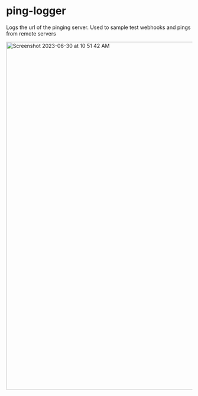 # ping-logger
Logs the url of the pinging server. Used to sample test webhooks and pings from remote servers


<img width="940" alt="Screenshot 2023-06-30 at 10 51 42 AM" src="https://github.com/sivadeepN/ping-logger/assets/22883726/5c8b307d-5b8c-407c-84dc-9345d7838649">
